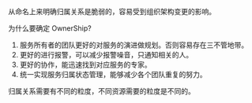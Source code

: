 从命名上来明确归属关系是脆弱的，容易受到组织架构变更的影响。

为什么要确定 OwnerShip?
1. 服务所有者的团队更好的对服务的演进做规划。否则容易存在三不管地带。
2. 更好的进行报警，可以减少报警噪音，只通知相关的人。
3. 更好的协作，能迅速找到对应服务的专家。
4. 统一实现服务归属状态管理，能够减少各个团队重复的努力。

归属关系需要有不同的粒度，不同资源需要的粒度是不同的。


